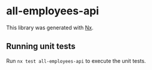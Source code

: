 # all-employees-api

This library was generated with [Nx](https://nx.dev).

## Running unit tests

Run `nx test all-employees-api` to execute the unit tests.
